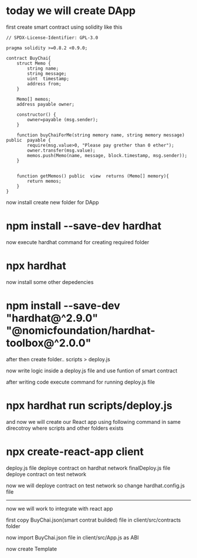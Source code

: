 # today we will create DApp

first create smart contract using solidity
like this 

```
// SPDX-License-Identifier: GPL-3.0

pragma solidity >=0.8.2 <0.9.0;

contract BuyChai{
    struct Memo {
        string name;
        string message;
        uint  timestamp;
        address from;
    }

    Memo[] memos;
    address payable owner;

    constructor() {
        owner=payable (msg.sender);
    }

    function buyChaiForMe(string memory name, string memory message) public  payable {
        require(msg.value>0, "Please pay grether than 0 ether");
        owner.transfer(msg.value);
        memos.push(Memo(name, message, block.timestamp, msg.sender));
    }


    function getMemos() public  view  returns (Memo[] memory){
        return memos;
    }
}
```


now install create new folder for DApp
# npm install --save-dev hardhat


now execute hardhat command for  creating required folder
# npx hardhat

now install some other depedencies
# npm install --save-dev "hardhat@^2.9.0" "@nomicfoundation/hardhat-toolbox@^2.0.0"


after then create folder.. scripts > deploy.js

now write logic inside a deploy.js file and use funtion of smart contract

after writing code execute command for running deploy.js file
# npx hardhat run scripts/deploy.js

and now we will create our React app using following command in same direcotroy where scripts and other folders exists
# npx create-react-app client


deploy.js file deploye contract on hardhat network
finalDeploy.js file deploye contract on test network

now we will deploye contract on test network
so change hardhat.config.js file

--------------------------------------------------------------------------------------------------------------------------------


now we will work to integrate with react app

first copy BuyChai.json(smart contrat builded) file in client/src/contracts folder

now import BuyChai.json file in client/src/App.js as ABI

now create Template 